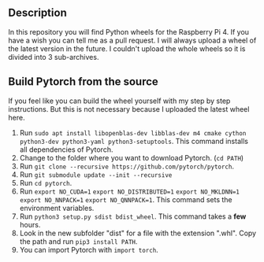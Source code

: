 ## Description
In this repository you will find Python wheels for the Raspberry Pi 4.
If you have a wish you can tell me as a pull request. I will always upload a wheel of the latest version in the future.
I couldn't upload the whole wheels so it is divided into 3 sub-archives.
## Build Pytorch from the source
If you feel like you can build the wheel yourself with my step by step instructions.
But this is not necessary because I uploaded the latest wheel here.
 1. Run `sudo apt install libopenblas-dev libblas-dev m4 cmake cython python3-dev python3-yaml python3-setuptools`.
This command installs all dependencies of Pytorch.
 3. Change to the folder where you want to download Pytorch. (`cd PATH`)
 4. Run `git clone --recursive https://github.com/pytorch/pytorch`.
 5. Run `git submodule update --init --recursive`
 6. Run `cd pytorch`.
 7. Run `export NO_CUDA=1`
`export NO_DISTRIBUTED=1`
`export NO_MKLDNN=1`
`export NO_NNPACK=1`
`export NO_QNNPACK=1`.
This command sets the environment variables.
 8. Run `python3 setup.py sdist bdist_wheel`.
This command takes a **few** hours.
 9. Look in the new subfolder "dist" for a file with the extension ".whl".
Copy the path and run `pip3 install PATH`.
 10. You can import Pytorch with `import torch`.
